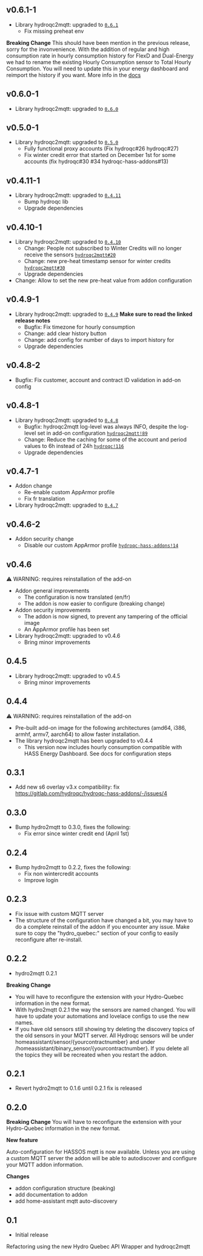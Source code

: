 <!-- https://developers.home-assistant.io/docs/add-ons/presentation#keeping-a-changelog -->

## v0.6.1-1

- Library hydroqc2mqtt: upgraded to [`0.6.1`](https://gitlab.com/hydroqc/hydroqc2mqtt/-/releases/0.6.1)
    - Fix missing preheat env

**Breaking Change**
This should have been mention in the previous release, sorry for the invonvenience.
With the addition of regular and high consumption rate in hourly consumption history for FlexD and Dual-Energy we had to rename the existing Hourly Consumption sensor to Total Hourly Consumption. You will need to update this in your energy dashboard and reimport the history if you want. More info in the [docs](https://hydroqc.ca/fr/docs/configuration/home-assistant-specific/#tarif-d-et-d-avec-option-cpc-cr%C3%A9dits-hivernaux)

## v0.6.0-1

- Library hydroqc2mqtt: upgraded to [`0.6.0`](https://gitlab.com/hydroqc/hydroqc2mqtt/-/releases/0.6.0)

## v0.5.0-1

- Library hydroqc2mqtt: upgraded to [`0.5.0`](https://gitlab.com/hydroqc/hydroqc2mqtt/-/releases/0.5.0)
    - Fully functional proxy accounts (Fix hydroqc#26 hydroqc#27)
    - Fix winter credit error that started on December 1st for some accounts (fix hydroqc#30 #34 hydroqc-hass-addons#13)

## v0.4.11-1

- Library hydroqc2mqtt: upgraded to [`0.4.11`](https://gitlab.com/hydroqc/hydroqc2mqtt/-/releases/0.4.11)
    - Bump hydroqc lib
    - Upgrade dependencies


## v0.4.10-1

- Library hydroqc2mqtt: upgraded to [`0.4.10`](https://gitlab.com/hydroqc/hydroqc2mqtt/-/releases/0.4.10)
    - Change: People not subscribed to Winter Credits will no longer receive the sensors [`hydroqc2mqtt#20`](https://gitlab.com/hydroqc/hydroqc2mqtt/-/issues/20)
    - Change: new pre-heat timestamp sensor for winter credits [`hydroqc2mqtt#30`](https://gitlab.com/hydroqc/hydroqc2mqtt/-/issues/30)
    - Upgrade dependencies
- Change: Allow to set the new pre-heat value from addon configuration

## v0.4.9-1

- Library hydroqc2mqtt: upgraded to [`0.4.9`](https://gitlab.com/hydroqc/hydroqc2mqtt/-/releases/0.4.9) **Make sure to read the linked release notes**
    - Bugfix: Fix timezone for hourly consumption
    - Change: add clear history button
    - Change: add config for number of days to import history for
    - Upgrade dependencies

## v0.4.8-2
- Bugfix: Fix customer, account and contract ID validation in add-on config

## v0.4.8-1
- Library hydroqc2mqtt: upgraded to [`0.4.8`](https://gitlab.com/hydroqc/hydroqc2mqtt/-/tags/0.4.8)
    - Bugfix: hydroqc2mqtt log-level was always INFO, despite the log-level set in add-on configuration [`hydroqc2mqtt!89`](https://gitlab.com/hydroqc/hydroqc2mqtt/-/merge_requests/89)
    - Change: Reduce the caching for some of the account and period values to 6h instead of 24h [`hydroqc!116`](https://gitlab.com/hydroqc/hydroqc/-/merge_requests/116)
    - Upgrade dependencies

## v0.4.7-1
- Addon change
    - Re-enable custom AppArmor profile
    - Fix fr translation
- Library hydroqc2mqtt: upgraded to [`0.4.7`](https://gitlab.com/hydroqc/hydroqc2mqtt/-/tags/0.4.7)

## v0.4.6-2
- Addon security change
    - Disable our custom AppArmor profile [`hydroqc-hass-addons!14`](https://gitlab.com/hydroqc/hydroqc-hass-addons/-/merge_requests/14)

## v0.4.6
⚠️ WARNING: requires reinstallation of the add-on
- Addon general improvements
    - The configuration is now translated (en/fr)
    - The addon is now easier to configure (breaking change)
- Addon security improvements
    - The addon is now signed, to prevent any tampering of the official image
    - An AppArmor profile has been set
- Library hydroqc2mqtt: upgraded to v0.4.6
    - Bring minor improvements

## 0.4.5
- Library hydroqc2mqtt: upgraded to v0.4.5
    - Bring minor improvements

## 0.4.4
⚠️ WARNING: requires reinstallation of the add-on
- Pre-built add-on image for the following architectures (amd64, i386, armhf, armv7, aarch64) to allow faster installation.
- The library hydroqc2mqtt has been upgraded to v0.4.4
    - This version now includes hourly consumption compatible with HASS Energy Dashboard. See docs for configuration steps

## 0.3.1
- Add new s6 overlay v3.x compatibility: fix https://gitlab.com/hydroqc/hydroqc-hass-addons/-/issues/4

## 0.3.0
- Bump hydro2mqtt to 0.3.0, fixes the following:
    - Fix error since winter credit end (April 1st)

## 0.2.4
- Bump hydro2mqtt to 0.2.2, fixes the following:
    - Fix non wintercredit accounts
    - Improve login

## 0.2.3
- Fix issue with custom MQTT server
- The structure of the configuration have changed a bit, you may have to do a complete reinstall of the addon if you encounter any issue. Make sure to copy the "hydro_quebec:" section of your config to easily reconfigure after re-install.

## 0.2.2
- hydro2mqtt 0.2.1

**Breaking Change**
- You will have to reconfigure the extension with your Hydro-Quebec information in the new format.
- With hydro2mqtt 0.2.1 the way the sensors are named changed. You will have to update your automations and lovelace configs to use the new names.
- If you have old sensors still showing try deleting the discovery topics of the old sensors in your MQTT server. All Hydroqc sensors will be under homeassistant/sensor/{yourcontractnumber} and under /homeassistant/binary_sensor/{yourcontractnumber}. If you delete all the topics they will be recreated when you restart the addon.

## 0.2.1
- Revert hydro2mqtt to 0.1.6 until 0.2.1 fix is released

## 0.2.0

**Breaking Change**
You will have to reconfigure the extension with your Hydro-Quebec information in the new format.

**New feature**

Auto-configuration for HASSOS mqtt is now available. Unless you are using a custom MQTT server the addon will be able to autodiscover and configure your MQTT addon information.

**Changes**
- addon configuration structure (beaking)
- add documentation to addon
- add home-assistant mqtt auto-discovery

## 0.1
- Initial release

Refactoring using the new Hydro Quebec API Wrapper and hydroqc2mqtt
